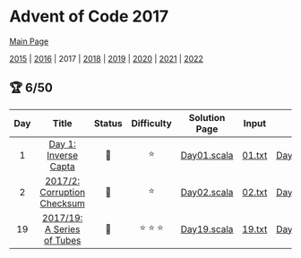

# Advent of Code 2017

[Main Page](https://adventofcode.com/2017)

[2015](/src/main/scala/advent_of_scala/2015/README.md) | [2016](/src/main/scala/advent_of_scala/2016/README.md) | 2017 | [2018](/src/main/scala/advent_of_scala/2018/README.md) | [2019](/src/main/scala/advent_of_scala/2019/README.md) | [2020](/src/main/scala/advent_of_scala/2020/README.md) | [2021](/src/main/scala/advent_of_scala/2021/README.md) | [2022](/src/main/scala/advent_of_scala/2022/README.md)

## :trophy: 6/50


| Day | Title | Status | Difficulty | Solution Page | Input | Test Page | Answer | Tags | 
| :---: | :------: | :---: | :---: | :---: | :---: | :---: | :---: | :---: |
| 1 | [Day 1: Inverse Capta](https://adventofcode.com/2017/day/1) | :1st_place_medal: | :star:  | [Day01.scala](/src/main/scala/advent_of_scala/2017/Day01.scala) | [01.txt](/src/main/resources/inputs/2017/01.txt) | [Day01Suite.scala](/src/test/scala/advent_of_scala/2017/Day01Suite.scala) | (1089, 1156) | linked-list |
| 2 | [2017/2: Corruption Checksum](https://adventofcode.com/2017/day/2) | :1st_place_medal: | :star:  | [Day02.scala](/src/main/scala/advent_of_scala/2017/Day02.scala) | [02.txt](/src/main/resources/inputs/2017/02.txt) | [Day02Suite.scala](/src/test/scala/advent_of_scala/2017/Day02Suite.scala) | (32020, 236) | array,arithmetic,checksum |
| 19 | [2017/19: A Series of Tubes](https://adventofcode.com/2017/day/19) | :1st_place_medal: | :star: :star: :star:  | [Day19.scala](/src/main/scala/advent_of_scala/2017/Day19.scala) | [19.txt](/src/main/resources/inputs/2017/19.txt) | [Day19Suite.scala](/src/test/scala/advent_of_scala/2017/Day19Suite.scala) | ("LIWQYKMRP", 16764) | graph,traversal,assymmetric-result |
